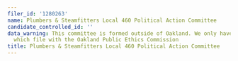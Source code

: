 ```yaml
---
filer_id: '1280263'
name: Plumbers & Steamfitters Local 460 Political Action Committee
candidate_controlled_id: ''
data_warning: This committee is formed outside of Oakland. We only have data on committees
  which file with the Oakland Public Ethics Commission
title: Plumbers & Steamfitters Local 460 Political Action Committee
---
```

